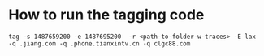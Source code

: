 # How to run the tagging code

```
tag -s 1487659200 -e 1487695200  -r <path-to-folder-w-traces> -E lax  -q .jiang.com -q .phone.tianxintv.cn -q clgc88.com
```